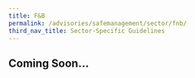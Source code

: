 ```yaml
---
title: F&B
permalink: /advisories/safemanagement/sector/fnb/
third_nav_title: Sector-Specific Guidelines
---
```


## **Coming Soon...**